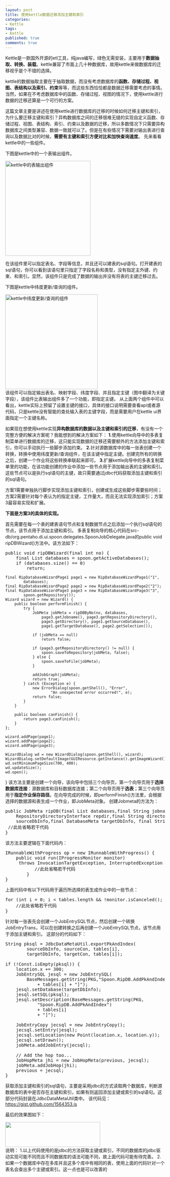 ```yaml
---
layout: post
title: 使用kettle数据迁移添加主键和索引
categories:
- Kettle
tags:
- Kettle
published: true
comments: true
---
```

Kettle是一款国外开源的etl工具，纯java编写，绿色无需安装，主要用于<strong>数据抽取、转换、装载</strong>。kettle兼容了市面上几十种数据库，故用kettle来做数据库的迁移视乎是个不错的选择。

kettle的数据抽取主要在于抽取数据，而没有考虑数据库的<strong>函数、存储过程、视图、表结构以及索引、约束</strong>等等，而这些东西恰恰都是数据迁移需要考虑的事情。当然，如果在不考虑数据库中的函数、存储过程、视图的情况下，使用kettle进行数据的迁移还算是一个可行的方案。

这篇文章主要是讲述在使用kettle进行数据库的迁移的时候如何迁移主键和索引，为什么要迁移主键和索引？异构数据库之间的迁移很难无缝的实现自定义函数、存储过程、视图、表结构、索引、约束以及数据的迁移，所以多数情况下只需要异构数据库之间类型兼容、数据一致就可以了。但是在有些情况下需要对输出表进行查询以及数据比对的时候，<strong>需要有主键和索引方便对比和加快查询速度</strong>。
先来看看kettle中的一些组件。

下图是kettle中的一个表输出组件。
<div class="pic">
<a href="http://blog.javachen.com/files/2012/01/kettle-table-out.png"><img class="size-medium wp-image-2480 aligncenter" title="kettle-table-out" src="http://blog.javachen.com/files/2012/01/kettle-table-out-269x300.png" alt="kettle中的表输出组件" width="269" height="300" /></a>
</div>

在该组件里可以指定表名、字段等信息，并且还可以建表的sql语句。打开建表的sql语句，你可以看到该语句里只指定了字段名称和类型，没有指定主外键、约束、和索引。显然，该组件只是完成了数据的输出并没有将表的主键迁移过去。
<!--more-->
下图是kettle中纬度更新/查询的组件。
<div class="pic">
<a href="http://blog.javachen.com/files/2012/01/kettle-look-up.png"><img class="size-medium wp-image-2481 aligncenter" title="kettle-look-up" src="http://blog.javachen.com/files/2012/01/kettle-look-up-292x300.png" alt="kettle中纬度更新/查询的组件" width="292" height="300" /></a>
</div>
该组件可以指定输出表名、映射字段、纬度字段、并且指定主键（图中翻译为关键字段），该组件比表输出组件多了一个功能，即指定主键。
从上面两个组件中可以看出，kettle实际上预留了设置主键的接口，具体的接口说明需要查看api或者源代码，只是kettle没有智能的查处输入表的主键字段，而是需要用户在kettle ui界面指定一个主键名称。

如果现在想使用kettle实现<strong>异构数据库的数据以及主键和索引的迁移</strong>，有没有一个完整方便的解决方案呢？我能想到的解决方案如下：
<strong>1.</strong>使用kettle向导中的多表复制菜单进行数据库的迁移，这只能实现数据的迁移还需要额外的方法添加主键和索引，你可以手动执行一些脚步添加约束。
<strong>2.</strong>针对源数据库中的每一张表创建一个转换，转换中使用纬度更新/查询组件，在该主键中指定主键。创建完所有的转换之后，创建一个作业将这些转换串联起来即可。
<strong>3.</strong>扩展kettle向导中的多表复制菜单里的功能，在该功能创建的作业中添加一些节点用于添加输出表的主键和索引。这些节点可以是执行sql语句的主键，故只需要通过jdbc代码获取添加主键和索引的sql语句。

方案1需要单独执行脚步实现添加主键和索引，创建或生成这些脚步需要些时间；方案2需要针对每个表认为的指定主键，工作量大，而且无法实现添加索引；方案3最容易实现和扩展。

<strong>下面是方案3的具体的实现。</strong>

首先需要在每一个表的建表语句节点和复制数据节点之后添加一个执行sql语句的节点，该节点用于添加主键和索引。
多表复制向导的核心代码在src-db/org.pentaho.di.ui.spoon.delegates.SpoonJobDelegate.java的public void ripDBWizard()方法中。该方法如下：
<pre lang="java">public void ripDBWizard(final int no) {
	final List databases = spoon.getActiveDatabases();
	if (databases.size() == 0)
		return;</pre>

	final RipDatabaseWizardPage1 page1 = new RipDatabaseWizardPage1("1",
			databases);
	final RipDatabaseWizardPage2 page2 = new RipDatabaseWizardPage2("2");
	final RipDatabaseWizardPage3 page3 = new RipDatabaseWizardPage3("3",
			spoon.getRepository());
	Wizard wizard = new Wizard() {
		public boolean performFinish() {
			try {
				JobMeta jobMeta = ripDBByNo(no, databases,
					page3.getJobname(), page3.getRepositoryDirectory(),
					page3.getDirectory(), page1.getSourceDatabase(),
					page1.getTargetDatabase(), page2.getSelection());

				if (jobMeta == null)
					return false;

				if (page3.getRepositoryDirectory() != null) {
					spoon.saveToRepository(jobMeta, false);
				} else {
					spoon.saveToFile(jobMeta);
				}

				addJobGraph(jobMeta);
				return true;
			} catch (Exception e) {
				new ErrorDialog(spoon.getShell(), "Error",
						"An unexpected error occurred!", e);
				return false;
			}
		}

		public boolean canFinish() {
			return page3.canFinish();
		}
	};

	wizard.addPage(page1);
	wizard.addPage(page2);
	wizard.addPage(page3);

	WizardDialog wd = new WizardDialog(spoon.getShell(), wizard);
	WizardDialog.setDefaultImage(GUIResource.getInstance().getImageWizard());
	wd.setMinimumPageSize(700, 400);
	wd.updateSize();
	wd.open();
}
该方法主要是创建一个向导，该向导中包括三个向导页，第一个向导页用于<strong>选择数据库连接</strong>：源数据库和目标数据库连接；第二个向导页用于<strong>选表</strong>；第三个向导页用于<strong>指定作业保存路径</strong>。在向导完成的时候，即performFinish()方法里，会根据选择的数据源和表生成一个作业，即JobMeta对象。
创建Jobmeta的方法为：
<pre lang="java">public JobMeta ripDB(final List databases,final String jobname, final
    RepositoryDirectoryInterface repdir,final String directory, final DatabaseMeta
    sourceDbInfo,final DatabaseMeta targetDbInfo, final String[] tables){
 //此处省略若干代码
}</pre>
该方法主要逻辑在下面代码内：
<pre lang="java">IRunnableWithProgress op = new IRunnableWithProgress() {
	public void run(IProgressMonitor monitor)
	 throws InvocationTargetException, InterruptedException {
           //此处省略若干代码
        }
}</pre>
上面代码中有以下代码用于遍历所选择的表生成作业中的一些节点：
<pre lang="java">for (int i = 0; i &lt; tables.length &amp;&amp; !monitor.isCanceled(); i++) {
    //此处省略若干代码
}</pre>
针对每一张表先会创建一个JobEntrySQL节点，然后创建一个转换JobEntryTrans，可以在创建转换之后再创建一个JobEntrySQL节点，该节点用于添加主键和索引。
这部分的代码如下：
<pre lang="java">String pksql = JdbcDataMetaUtil.exportPkAndIndex(
		sourceDbInfo, sourceCon, tables[i],
		targetDbInfo, targetCon, tables[i]);

if (!Const.isEmpty(pksql)) {
	location.x += 300;
	JobEntrySQL jesql = new JobEntrySQL(
		BaseMessages.getString(PKG,"Spoon.RipDB.AddPkAndIndex")
			+ tables[i] + "]");
	jesql.setDatabase(targetDbInfo);
	jesql.setSQL(pksql);
	jesql.setDescription(BaseMessages.getString(PKG,
			"Spoon.RipDB.AddPkAndIndex")
			+ tables[i]
			+ "]");

	JobEntryCopy jecsql = new JobEntryCopy();
	jecsql.setEntry(jesql);
	jecsql.setLocation(new Point(location.x, location.y));
	jecsql.setDrawn();
	jobMeta.addJobEntry(jecsql);

	// Add the hop too...
	JobHopMeta jhi = new JobHopMeta(previous, jecsql);
	jobMeta.addJobHop(jhi);
	previous = jecsql;
}
</pre>
获取添加主键和索引的sql语句，主要是采用jdbc的方式读取两个数据库，判断源数据库的表中是否存在主键和索引，如果有则返回添加主键或索引的sql语句。这部分代码封装在JdbcDataMetaUtil类中。
该代码见：<a href="https://gist.github.com/1564353.js" target="_blank">https://gist.github.com/1564353.js</a>

最后的效果图如下：
<div class="pic">
<a href="http://blog.javachen.com/files/2012/01/kettle-add-primary-key-and-indexes.png"><img class="aligncenter size-medium wp-image-2483" title="kettle-add-primary-key-and-indexes" src="http://blog.javachen.com/files/2012/01/kettle-add-primary-key-and-indexes-300x79.png" alt="" width="300" height="79" /></a>
</div>

<div class="infor">说明：
1.以上代码使用的是jdbc的方法获取主键或索引，不同的数据库的jdbc驱动实现可能不同而且不同数据库的语法可能不同，故上面代码可能有待完善。
2.如果一个数据库中存在多库并且这多个库中有相同的表，使用上面的代码针对一个表名会查出多个主键或索引。这一点也是可以改善的</div>
